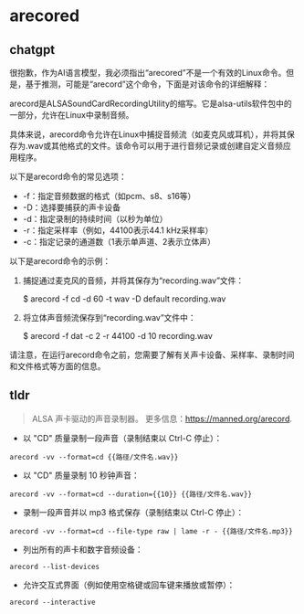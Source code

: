 # arecored 
## chatgpt 
很抱歉，作为AI语言模型，我必须指出“arecored”不是一个有效的Linux命令。但是，基于推测，可能是“arecord”这个命令，下面是对该命令的详细解释：

arecord是ALSASoundCardRecordingUtility的缩写。它是alsa-utils软件包中的一部分，允许在Linux中录制音频。

具体来说，arecord命令允许在Linux中捕捉音频流（如麦克风或耳机），并将其保存为.wav或其他格式的文件。该命令可以用于进行音频记录或创建自定义音频应用程序。

以下是arecord命令的常见选项：

- -f：指定音频数据的格式（如pcm、s8、s16等）
- -D：选择要捕获的声卡设备
- -d：指定录制的持续时间（以秒为单位）
- -r：指定采样率（例如，44100表示44.1 kHz采样率）
- -c：指定记录的通道数（1表示单声道、2表示立体声）

以下是arecord命令的示例：

1. 捕捉通过麦克风的音频，并将其保存为“recording.wav”文件：

    $ arecord -f cd -d 60 -t wav -D default recording.wav

2. 将立体声音频流保存到“recording.wav”文件中：

    $ arecord -f dat -c 2 -r 44100 -d 10 recording.wav

请注意，在运行arecord命令之前，您需要了解有关声卡设备、采样率、录制时间和文件格式等方面的信息。 

## tldr 
 
> ALSA 声卡驱动的声音录制器。
> 更多信息：<https://manned.org/arecord>.

- 以 "CD" 质量录制一段声音（录制结束以 Ctrl-C 停止）：

`arecord -vv --format=cd {{路径/文件名.wav}}`

- 以 "CD" 质量录制 10 秒钟声音：

`arecord -vv --format=cd --duration={{10}} {{路径/文件名.wav}}`

- 录制一段声音并以 mp3 格式保存（录制结束以 Ctrl-C 停止）：

`arecord -vv --format=cd --file-type raw | lame -r - {{路径/文件名.mp3}}`

- 列出所有的声卡和数字音频设备：

`arecord --list-devices`

- 允许交互式界面（例如使用空格键或回车键来播放或暂停）：

`arecord --interactive`
